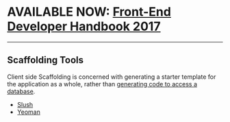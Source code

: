 # AVAILABLE NOW: [Front-End Developer Handbook 2017](https://www.gitbook.com/book/frontendmasters/front-end-handbook-2017/details)

***

## Scaffolding Tools

Client side Scaffolding is concerned with generating a starter template for the application as a whole, rather than [generating code to access a database](https://en.wikipedia.org/wiki/Scaffold_%28programming%29). 

* [Slush](http://slushjs.github.io/#/)
* [Yeoman](http://yeoman.io/)





































 






